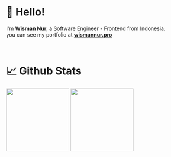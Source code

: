 # 👋 Hello!

I'm **Wisman Nur**, a Software Engineer - Frontend from Indonesia. <br>
you can see my portfolio at **[wismannur.pro](https://wismannur.pro/?ref=readme)**

<br />

# 📈 Github Stats

<div>
  <img height="170" src="https://github-readme-stats.vercel.app/api?username=wismannur&count_private=true&include_all_commits=true&show_icons=true&theme=tokyonight&hide=contribs" />
  <img height="170" src="https://github-readme-stats.vercel.app/api/top-langs/?username=wismannur&layout=compact&theme=react&langs_count=6" />
</div>
